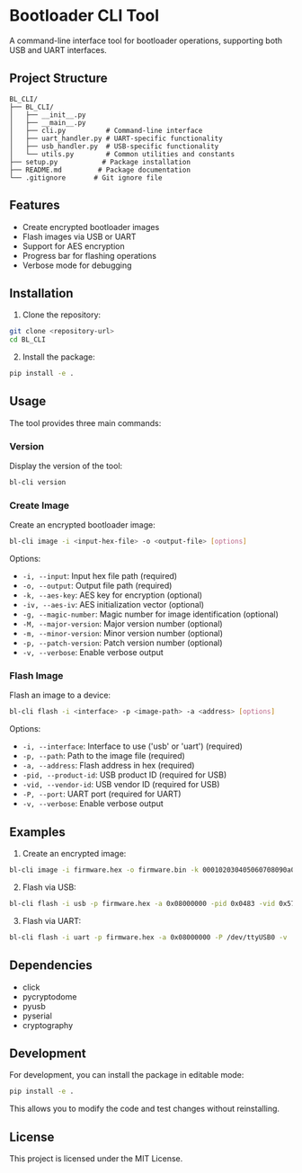 # Bootloader CLI Tool

A command-line interface tool for bootloader operations, supporting both USB and UART interfaces.

## Project Structure

```
BL_CLI/
├── BL_CLI/
│   ├── __init__.py
│   ├── __main__.py
│   ├── cli.py          # Command-line interface
│   ├── uart_handler.py # UART-specific functionality
│   ├── usb_handler.py  # USB-specific functionality
│   └── utils.py        # Common utilities and constants
├── setup.py           # Package installation
├── README.md         # Package documentation
└── .gitignore       # Git ignore file
```

## Features

- Create encrypted bootloader images
- Flash images via USB or UART
- Support for AES encryption
- Progress bar for flashing operations
- Verbose mode for debugging

## Installation

1. Clone the repository:
```bash
git clone <repository-url>
cd BL_CLI
```

2. Install the package:
```bash
pip install -e .
```

## Usage

The tool provides three main commands:

### Version

Display the version of the tool:
```bash
bl-cli version
```

### Create Image

Create an encrypted bootloader image:
```bash
bl-cli image -i <input-hex-file> -o <output-file> [options]
```

Options:
- `-i, --input`: Input hex file path (required)
- `-o, --output`: Output file path (required)
- `-k, --aes-key`: AES key for encryption (optional)
- `-iv, --aes-iv`: AES initialization vector (optional)
- `-g, --magic-number`: Magic number for image identification (optional)
- `-M, --major-version`: Major version number (optional)
- `-m, --minor-version`: Minor version number (optional)
- `-p, --patch-version`: Patch version number (optional)
- `-v, --verbose`: Enable verbose output

### Flash Image

Flash an image to a device:
```bash
bl-cli flash -i <interface> -p <image-path> -a <address> [options]
```

Options:
- `-i, --interface`: Interface to use ('usb' or 'uart') (required)
- `-p, --path`: Path to the image file (required)
- `-a, --address`: Flash address in hex (required)
- `-pid, --product-id`: USB product ID (required for USB)
- `-vid, --vendor-id`: USB vendor ID (required for USB)
- `-P, --port`: UART port (required for UART)
- `-v, --verbose`: Enable verbose output

## Examples

1. Create an encrypted image:
```bash
bl-cli image -i firmware.hex -o firmware.bin -k 000102030405060708090a0b0c0d0e0f -iv 000102030405060708090a0b0c0d0e0f -v
```

2. Flash via USB:
```bash
bl-cli flash -i usb -p firmware.hex -a 0x08000000 -pid 0x0483 -vid 0x5740 -v
```

3. Flash via UART:
```bash
bl-cli flash -i uart -p firmware.hex -a 0x08000000 -P /dev/ttyUSB0 -v
```

## Dependencies

- click
- pycryptodome
- pyusb
- pyserial
- cryptography

## Development

For development, you can install the package in editable mode:
```bash
pip install -e .
```

This allows you to modify the code and test changes without reinstalling.

## License

This project is licensed under the MIT License. 